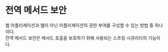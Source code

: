 # 전역 메서드 보안

웹 어플리케이션과 웹이 아닌 어플리케이션의 권한 부여를 구성할 수 있는 방법 중 하나이다.\
전역 메서드 보안은 메서드 호출을 보호하기 위해 사용되는 스프링 시큐리티의 기능이다.

